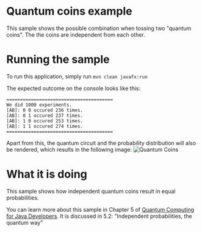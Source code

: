 # Quantum coins example

This sample shows the possible combination when tossing
two "quantum coins". The
the coins are independent from each other.

# Running the sample

To run this application, simply run
`mvn clean javafx:run`

The expected outcome on the console looks like this:

```
=======================================
We did 1000 experiments.
[AB]: 0 0 occured 236 times.
[AB]: 0 1 occured 237 times.
[AB]: 1 0 occured 253 times.
[AB]: 1 1 occured 274 times.
=======================================

```
Apart from this, the quantum circuit and the probability distribution will also be rendered,
which results in the following image:
![Quantum Coins](/resources/ch5-quantumcoins.png)


# What it is doing

This sample shows how independent quantum coins result in equal probabilities.

You can learn more about this sample in Chapter 5 of [Quantum Computing for Java Developers](https://www.manning.com/books/quantum-computing-for-java-developers?a_aid=quantumjava&a_bid=e5166ab9). It is discussed in 5.2: "Independent probabilities, the quantum way"
